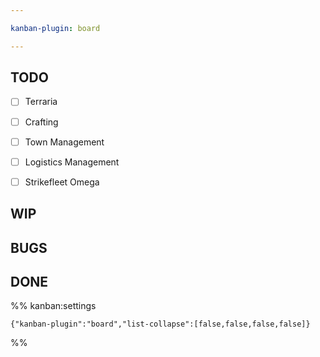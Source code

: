 ```yaml
---

kanban-plugin: board

---
```


## TODO

- [ ] Terraria
- [ ] Crafting
- [ ] Town Management
- [ ] Logistics Management
- [ ] Strikefleet Omega


## WIP



## BUGS



## DONE





%% kanban:settings
```
{"kanban-plugin":"board","list-collapse":[false,false,false,false]}
```
%%
